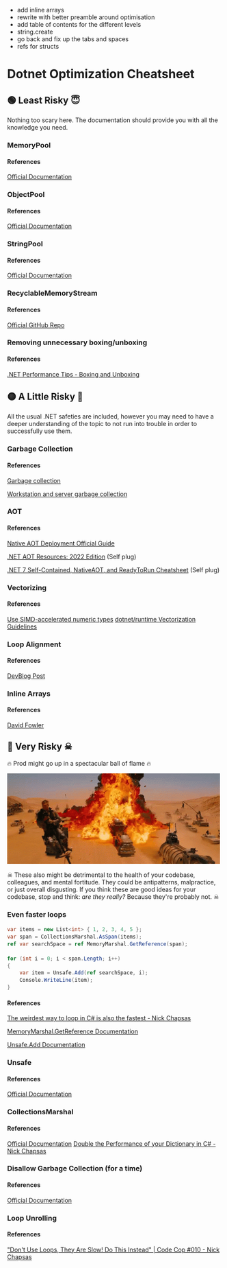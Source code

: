 - add inline arrays
- rewrite with better preamble around optimisation
- add table of contents for the different levels
- string.create
- go back and fix up the tabs and spaces
- refs for structs

# Dotnet Optimization Cheatsheet


## 🟢 Least Risky 😇
Nothing too scary here. The documentation should provide you with all the knowledge you need.


    
### MemoryPool

#### References
[Official Documentation](https://learn.microsoft.com/en-us/dotnet/api/system.buffers.memorypool-1?view=net-7.0)

### ObjectPool

#### References
[Official Documentation](https://learn.microsoft.com/en-us/dotnet/api/microsoft.extensions.objectpool.objectpool-1?view=dotnet-plat-ext-7.0)

### StringPool

#### References
[Official Documentation](https://learn.microsoft.com/en-us/dotnet/api/microsoft.toolkit.highperformance.buffers.stringpool?view=win-comm-toolkit-dotnet-7.1)

### RecyclableMemoryStream

#### References
[Official GitHub Repo](https://github.com/microsoft/Microsoft.IO.RecyclableMemoryStream)

### Removing unnecessary boxing/unboxing

#### References
[.NET Performance Tips - Boxing and Unboxing](https://learn.microsoft.com/en-us/dotnet/framework/performance/performance-tips#boxing-and-unboxing)


## 🟡 A Little Risky 🤔
All the usual .NET safeties are included, however you may need to have a deeper understanding of the topic to not run into trouble in order to successfully use them.


### Garbage Collection

#### References
[Garbage collection](https://learn.microsoft.com/en-us/dotnet/standard/garbage-collection/)

[Workstation and server garbage collection](https://learn.microsoft.com/en-us/dotnet/standard/garbage-collection/workstation-server-gc)


### AOT

#### References
[Native AOT Deployment Official Guide](https://learn.microsoft.com/en-us/dotnet/core/deploying/native-aot/)

[.NET AOT Resources: 2022 Edition](https://www.nikouusitalo.com/blog/net-aot-resources-2022-edition/) (Self plug)

[.NET 7 Self-Contained, NativeAOT, and ReadyToRun Cheatsheet](https://www.nikouusitalo.com/blog/net-7-self-contained-nativeaot-and-readytorun-cheatsheet/) (Self plug)

### Vectorizing

#### References
[Use SIMD-accelerated numeric types](https://learn.microsoft.com/en-us/dotnet/standard/simd)
[dotnet/runtime Vectorization Guidelines](https://github.com/dotnet/runtime/blob/main/docs/coding-guidelines/vectorization-guidelines.md)

### Loop Alignment

#### References
[DevBlog Post](https://devblogs.microsoft.com/dotnet/loop-alignment-in-net-6/)


### Inline Arrays

#### References

[David Fowler](https://twitter.com/davidfowl/status/1678190691841716224)






## 🔴 Very Risky ☠
🔥 Prod might go up in a spectacular ball of flame 🔥

![](images/mad-max-fireball.gif)

☠ These also might be detrimental to the health of your codebase, colleagues, and mental fortitude. They could be antipatterns, malpractice, or just overall disgusting. If you think these are good ideas for your codebase, stop and think: *are they really?* Because they're probably not. ☠

### Even faster loops

```csharp
var items = new List<int> { 1, 2, 3, 4, 5 };
var span = CollectionsMarshal.AsSpan(items);
ref var searchSpace = ref MemoryMarshal.GetReference(span);

for (int i = 0; i < span.Length; i++)
{
    var item = Unsafe.Add(ref searchSpace, i);
    Console.WriteLine(item);
}
```

#### References
[The weirdest way to loop in C# is also the fastest - Nick Chapsas](https://www.youtube.com/watch?v=cwBrWn4m9y8)

[MemoryMarshal.GetReference Documentation](https://learn.microsoft.com/en-us/dotnet/api/system.runtime.interopservices.memorymarshal.getreference?view=net-8.0)

[Unsafe.Add Documentation](https://learn.microsoft.com/en-us/dotnet/api/system.runtime.compilerservices.unsafe.add?view=net-8.0)



### Unsafe

#### References
[Official Documentation](https://learn.microsoft.com/en-us/dotnet/csharp/language-reference/keywords/unsafe)

### CollectionsMarshal

#### References
[Official Documentation](https://learn.microsoft.com/en-us/dotnet/api/system.runtime.interopservices.collectionsmarshal?view=net-7.0)
[Double the Performance of your Dictionary in C# - Nick Chapsas](https://www.youtube.com/watch?v=rygIP5sh00M)

### Disallow Garbage Collection (for a time)

#### References
[Official Documentation](https://learn.microsoft.com/en-us/dotnet/api/system.gc.trystartnogcregion)

### Loop Unrolling

#### References
["Don't Use Loops, They Are Slow! Do This Instead" | Code Cop #010 - Nick Chapsas](https://www.youtube.com/watch?v=tllygkj0czw)
